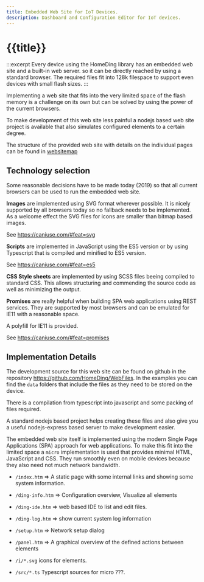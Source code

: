 ```yaml
---
title: Embedded Web Site for IoT Devices.
description: Dashboard and Configuration Editor for IoT devices.
---
```

# {{title}}

:::excerpt
Every device using the HomeDing library has an embedded web site and a built-in web server.
so it can be directly reached by using a standard browser.
The required files fit into 128k filespace to support even devices with small flash sizes.
:::

Implementing a web site that fits into the very limited space of the flash memory is a challenge on its own but can be solved by using the power of the current browsers.

To make development of this web site less painful a nodejs based web site project is available that also simulates configured elements to a certain degree.

The structure of the provided web site with details on the individual pages can be found in [websitemap](/websitemap.md)


## Technology selection

Some reasonable decisions have to be made today (2019) so that all current browsers can be used to run the embedded web site.

**Images** are implemented using SVG format wherever possible. It is nicely supported by all browsers today so no fallback needs to be implemented. As a welcome effect the SVG files for icons are smaller than bitmap based images.

See
<https://caniuse.com/#feat=svg>

**Scripts** are implemented in JavaScript using the ES5 version or by using Typescript that is compiled and minified to ES5 version.

See <https://caniuse.com/#feat=es5>

**CSS Style sheets** are implemented by using SCSS files beeing compiled to standard CSS. This allows structuring and commending the source code as well as  minimizing the output.

**Promises** are really helpful when building SPA web applications using REST services. They are supported by most browsers and can be emulated for IE11 with a reasonable space.

A polyfill for IE11 is provided.
 
See <https://caniuse.com/#feat=promises>


## Implementation Details

The development source for this web site can be found on github in the repository <https://github.com/HomeDing/WebFiles>.
In the examples you can find the `data` folders that include the files as they need to be stored on the device. 

There is a compilation from typescript into javascript and some packing of files required.

A standard nodejs based project helps creating these files and also give you a useful nodejs-express based server to make development easier.

The embedded web site itself 
is implemented using the modern Single Page Applications (SPA) approach for web applications. To make this fit into the limited space a `micro` implementation is used that provides minimal HTML, JavaScript and CSS. They run smoothly even on mobile devices because they also need not much network bandwidth.

* `/index.htm` => A static page with some internal links and showing some system information.
* `/ding-info.htm` => Configuration overview, Visualize all elements
* `/ding-ide.htm` => web based IDE to list and edit files.
* `/ding-log.htm` => show current system log information
* `/setup.htm` => Network setup dialog
* `/panel.htm` => A graphical overview of the defined actions between elements 

* `/i/*.svg` icons for elements.
* `/src/*.ts` Typescript sources for micro ???.